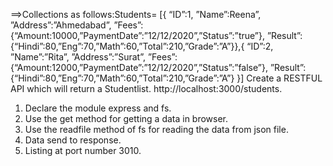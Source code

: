 
==>Collections as follows:Students= [{ “ID”:1, ”Name”:Reena”, ”Address”:”Ahmedabad”, ”Fees”:{“Amount:10000,”PaymentDate”:”12/12/2020”,”Status”:”true”}, ”Result”:{“Hindi”:80,”Eng”:70,”Math”:60,”Total”:210,”Grade”:”A”}},{ “ID”:2, ”Name”:”Rita”, ”Address”:”Surat”, ”Fees”:{“Amount:12000,”PaymentDate”:”12/12/2020”,”Status”:”false”}, ”Result”:{“Hindi”:80,”Eng”:70,”Math”:60,”Total”:210,”Grade”:”A”} }] Create a RESTFUL API which will return a Studentlist. http://localhost:3000/students.


1. Declare the module express and fs.
2. Use the get method for getting a data in browser.
3. Use the readfile method of fs for reading the data from json file.
4. Data send to response.
5. Listing at port number 3010.




